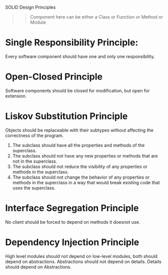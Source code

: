 SOLID Design Principles

>> Component here can be either a Class or Function or Method or Module

# Single Responsibility Principle:
Every software component should have one and only one responsibility.  


# Open-Closed Principle
Software components should be closed for modification, but open for extension.  


# Liskov Substitution Principle
Objects should be replaceable with their subtypes without affecting the correctness of the program.

1. The subclass should have all the properties and methods of the superclass.
2. The subclass should not have any new properties or methods that are not in the superclass.
3. The subclass should not reduce the visibility of any properties or methods in the superclass.
4. The subclass should not change the behavior of any properties or methods in the superclass in a way that would break existing code that uses the superclass.


# Interface Segregation Principle
No client should be forced to depend on methods it doesnot use.


# Dependency Injection Principle
High level modules should not depend on low-level modules, both should depend on abstractions.
Abstractions should not depend on details. Details should depend on Abstractions.


